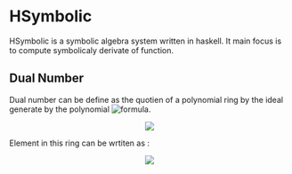 # HSymbolic
HSymbolic is a symbolic algebra system written in haskell. It main focus is to compute symbolicaly derivate of function.


## Dual Number

Dual number can be define as the quotien 
of a polynomial ring by the ideal generate by the polynomial ![formula](https://render.githubusercontent.com/render/math?math=x^2).

 <center><img src="https://wikimedia.org/api/rest_v1/media/math/render/svg/e1c10bcb0bb0446cc58d8f0b7559c878787a224e" /> </center>

Element in this ring can be wrtiten as :
 <center><img src="https://render.githubusercontent.com/render/math?math=a %2b b\epsilon"/> </center>